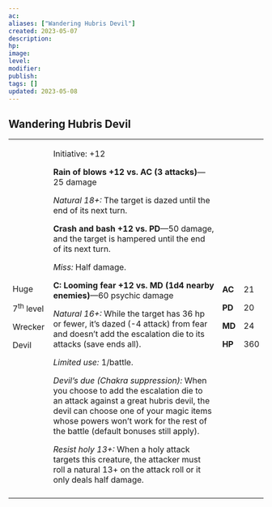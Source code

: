 ```yaml
---
ac: 
aliases: ["Wandering Hubris Devil"]
created: 2023-05-07
description: 
hp: 
image: 
level: 
modifier: 
publish: 
tags: []
updated: 2023-05-08
---
```


## Wandering Hubris Devil

<table>
<colgroup>
<col style="width: 16%" />
<col style="width: 71%" />
<col style="width: 5%" />
<col style="width: 6%" />
</colgroup>
<tbody>
<tr class="odd">
<td><p>Huge</p>
<p>7<sup>th</sup> level</p>
<p>Wrecker</p>
<p>Devil</p></td>
<td><p>Initiative: +12</p>
<p><strong>Rain of blows +12 vs. AC (3 attacks)</strong>—25 damage</p>
<p><em>Natural 18+:</em> The target is dazed until the end of its next
turn.</p>
<p><strong>Crash and bash +12 vs. PD</strong>—50 damage, and the target
is hampered until the end of its next turn.</p>
<p><em>Miss:</em> Half damage.</p>
<p><strong>C: Looming fear +12 vs. MD (1d4 nearby enemies)</strong>—60
psychic damage</p>
<p><em>Natural 16+:</em> While the target has 36 hp or fewer, it’s dazed
(-4 attack) from fear and doesn’t add the escalation die to its attacks
(save ends all).</p>
<p><em>Limited use:</em> 1/battle.</p>
<p><em>Devil’s due (Chakra suppression):</em> When you choose to add the
escalation die to an attack against a great hubris devil, the devil can
choose one of your magic items whose powers won’t work for the rest of
the battle (default bonuses still apply).</p>
<p><em>Resist holy 13+:</em> When a holy attack targets this creature,
the attacker must roll a natural 13+ on the attack roll or it only deals
half damage.</p></td>
<td><p><strong>AC</strong></p>
<p><strong>PD</strong></p>
<p><strong>MD</strong></p>
<p><strong>HP</strong></p></td>
<td><p>21</p>
<p>20</p>
<p>24</p>
<p>360</p></td>
</tr>
<tr class="even">
<td></td>
<td></td>
<td></td>
<td></td>
</tr>
</tbody>
</table>
